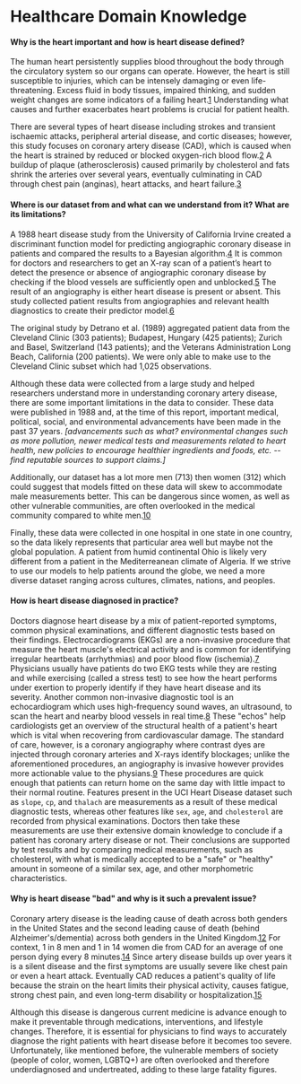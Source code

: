 # Healthcare Domain Knowledge

#### Why is the heart important and how is heart disease defined?

The human heart persistently supplies blood throughout the body through the circulatory system so our organs can operate. However, the heart is still susceptible to injuries, which can be intensely damaging or even life-threatening. Excess fluid in body tissues, impaired thinking, and sudden weight changes are some indicators of a failing heart.[1] Understanding what causes and further exacerbates heart problems is crucial for patient health.

There are several types of heart disease including strokes and transient ischaemic attacks, peripheral arterial disease, and cortic diseases; however, this study focuses on coronary artery disease (CAD), which is caused when the heart is strained by reduced or blocked oxygen-rich blood flow.[2] A buildup of plaque (atherosclerosis) caused primarily by cholesterol and fats shrink the arteries over several years, eventually culminating in CAD through chest pain (anginas), heart attacks, and heart failure.[3]

#### Where is our dataset from and what can we understand from it? What are its limitations?

A 1988 heart disease study from the University of California Irvine created a discriminant function model for predicting angiographic coronary disease in patients and compared the results to a Bayesian algorithm.[4] It is common for doctors and researchers to get an X-ray scan of a patient’s heart to detect the presence or absence of angiographic coronary disease by checking if the blood vessels are sufficiently open and unblocked.[5] The result of an angiography is either heart disease is present or absent. This study collected patient results from angiographies and relevant health diagnostics to create their predictor model.[6]

The original study by Detrano et al. (1989) aggregated patient data from the Cleveland Clinic (303 patients); Budapest, Hungary (425 patients); Zurich and Basel, Switzerland (143 patients); and the Veterans Administration Long Beach, California (200 patients). We were only able to make use to the Cleveland Clinic subset which had 1,025 observations.

Although these data were collected from a large study and helped researchers understand more in understanding coronary artery disease, there are some important limitations in the data to consider. These data were published in 1988 and, at the time of this report, important medical, political, social, and environmental advancements have been made in the past 37 years. *[advancements such as what? environmental changes such as more pollution, newer medical tests and measurements related to heart health, new policies to encourage healthier ingredients and foods, etc. -- find reputable sources to support claims.]*

Additionally, our dataset has a lot more men (713) then women (312) which could suggest that models fitted on these data will skew to accommodate male measurements better. This can be dangerous since women, as well as other vulnerable communities, are often overlooked in the medical community compared to white men.[10][11]

Finally, these data were collected in one hospital in one state in one country, so the data likely represents that particular area well but maybe not the global population. A patient from humid continental Ohio is likely very different from a patient in the Mediterreanean climate of Algeria. If we strive to use our models to help patients around the globe, we need a more diverse dataset ranging across cultures, climates, nations, and peoples.

#### How is heart disease diagnosed in practice?

Doctors diagnose heart disease by a mix of patient-reported symptoms, common physical examinations, and different diagnostic tests based on their findings. Electrocardiograms (EKGs) are a non-invasive procedure that measure the heart muscle's electrical activity and is common for identifying irregular heartbeats (arrhythmias) and poor blood flow (ischemia).[7] Physicians usually have patients do two EKG tests while they are resting and while exercising (called a stress test) to see how the heart performs under exertion to properly identify if they have heart disease and its severity. Another common non-invasive diagnostic tool is an echocardiogram which uses high-frequency sound waves, an ultrasound, to scan the heart and nearby blood vessels in real time.[8] These "echos" help cardiologists get an overview of the structural health of a patient's heart which is vital when recovering from cardiovascular damage. The standard of care, however, is a coronary angiography where contrast dyes are injected through coronary arteries and X-rays identify blockages; unlike the aforementioned procedures, an angiography is invasive however provides more actionable value to the physians.[9] These procedures are quick enough that patients can return home on the same day with little impact to their normal routine. Features present in the UCI Heart Disease dataset such as `slope`, `cp`, and `thalach` are measurements as a result of these medical diagnostic tests, whereas other features like `sex`, `age`, and `cholesterol` are recorded from physical examinations. Doctors then take these measurements are use their extensive domain knowledge to conclude if a patient has coronary artery disease or not. Their conclusions are supported by test results and by comparing medical measurements, such as cholesterol, with what is medically accepted to be a "safe" or "healthy" amount in someone of a similar sex, age, and other morphometric characteristics.

#### Why is heart disease "bad" and why is it such a prevalent issue?

Coronary artery disease is the leading cause of death across both genders in the United States and the second leading cause of death (behind Alzheimer's/dementia) across both genders in the United Kingdom.[12][13] For context, 1 in 8 men and 1 in 14 women die from CAD for an average of one person dying every 8 minutes.[14] Since artery disease builds up over years it is a silent disease and the first symptoms are usually severe like chest pain or even a heart attack. Eventually CAD reduces a patient's quality of life because the strain on the heart limits their physical activity, causes fatigue, strong chest pain, and even long-term disability or hospitalization.[15]

Although this disease is dangerous current medicine is advance enough to make it preventable through medications, interventions, and lifestyle changes. Therefore, it is essential for physicians to find ways to accurately diagnose the right patients with heart disease before it becomes too severe. Unfortunately, like mentioned before, the vulnerable members of society (people of color, women, LGBTQ+) are often overlooked and therefore underdiagnosed and undertreated, adding to these large fatality figures. 

[1]: https://www.heart.org/en/health-topics/heart-failure/warning-signs-of-heart-failure
[2]: https://www.nhs.uk/conditions/cardiovascular-disease/
[3]: https://www.mayoclinic.org/diseases-conditions/coronary-artery-disease/symptoms-causes/syc-20350613
[4]: https://doi.org/10.1016/0002-9149(89)90524-9
[5]: https://www.mayoclinic.org/tests-procedures/coronary-angiogram/about/pac-20384904
[6]: https://doi.org/10.1016/0002-9149(89)90524-9
[7]: https://www.bhf.org.uk/informationsupport/heart-matters-magazine/medical/tests/electrocardiogram-ecg
[8]: https://www.nhs.uk/conditions/echocardiogram/
[9]: https://www.nhs.uk/conditions/coronary-angiography/
[10]: https://www.sciencedirect.com/science/article/abs/pii/S0147956395800204
[11]: https://my.clevelandclinic.org/health/articles/23051-ethnicity-and-heart-disease
[12]: https://www.bhf.org.uk/-/media/files/for-professionals/research/heart-statistics/bhf-cvd-statistics-uk-factsheet.pdf?rev=81a8015761aa4ced8bc39d7045202be5&hash=9D78ACBF5EB80FA8A9BE28C90BFBE171
[13]: https://www.cdc.gov/heart-disease/data-research/facts-stats/index.html
[14]: https://www.bhf.org.uk/-/media/files/for-professionals/research/heart-statistics/bhf-cvd-statistics-uk-factsheet.pdf?rev=81a8015761aa4ced8bc39d7045202be5&hash=9D78ACBF5EB80FA8A9BE28C90BFBE171
[15]: https://www.pennmedicine.org/for-patients-and-visitors/patient-information/conditions-treated-a-to-z/coronary-artery-disease
